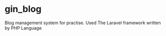 # gin_blog
Blog management system  for practise. Used The Laravel framework written by PHP Language <br><br>
